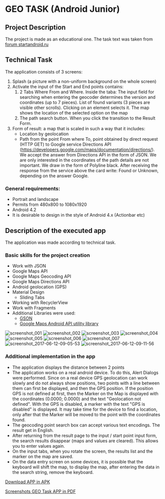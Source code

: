 # GEO TASK (Android Junior)

## Project Description
The project is made as an educational one. The task text was taken from [forum startandroid.ru](http://forum.startandroid.ru/viewtopic.php?f=54&t=2458&hilit=готовимся+к+собеседованию&sid=319374037ae57c83be76a14a2d79ffd0)

## Technical Task
The application consists of 3 screens:
1. Splash (a picture with a non-uniform background on the whole screen)
2. Activate the input of the Start and End points contains:
   1. 2 Tabs Where From and Where. Inside the taba: The input field for searching when entering the geocoder determines the version and coordinates (up to 7 pieces). List of found variants (3 pieces are visible other scrolls). Clicking on an element selects it. The map shows the location of the selected option on the map
   2. The path search button. When you click the transition to the Result Form.
3. Form of result: a map that is scaled in such a way that it includes:
   * Location by geolocation
   * Path from the point From where To, point obtained by direct request (HTTP GET) to Google service Directions API (https://developers.google.com/maps/documentation/directions/).
We accept the answer from Directions API in the form of JSON. We are only interested in the coordinates of the path details are not important. We draw in the form of Polyline black.
After receiving the response from the service above the card write: Found or Unknown, depending on the answer Google.

### General requirements:
* Portrait and landscape
* Permits from 480x800 to 1080x1920
* Android 4.2
* It is desirable to design in the style of Android 4.x (Actionbar etc)

## Description of the executed app
The application was made according to technical task.

### Basic skills for the project creation
+ Work with JSON
+ Google Maps API
+ Google Maps Geocoding API
+ Google Maps Directions API
+ Android geolocation (GPS)
+ Material Design
  + Sliding Tabs
+ Working with RecyclerView
+ Work with Fragments
+ Additional Libraries were used:
  + [GSON](https://github.com/google/gson)
  + [Google Maps Android API utility library](https://github.com/googlemaps/android-maps-utils)

![screenshot_001](https://cloud.githubusercontent.com/assets/19373990/26530716/f2b89014-43e2-11e7-93f8-90b35250b1d4.jpg)
![screenshot_002](https://cloud.githubusercontent.com/assets/19373990/26530718/f2b97434-43e2-11e7-88d0-149ffb6f28c3.jpg)
![screenshot_003](https://cloud.githubusercontent.com/assets/19373990/26530720/f2bba434-43e2-11e7-9f46-977293548558.jpg)
![screenshot_004](https://cloud.githubusercontent.com/assets/19373990/26530719/f2bacb04-43e2-11e7-9aa6-4a8ac00a52dc.jpg)
![screenshot_005](https://cloud.githubusercontent.com/assets/19373990/26530721/f2bc26a2-43e2-11e7-9b94-2670c3c4c2d6.jpg)
![screenshot_006](https://cloud.githubusercontent.com/assets/19373990/26530717/f2b89b54-43e2-11e7-846d-d18e0e1217fc.jpg)
![screenshot_007](https://cloud.githubusercontent.com/assets/19373990/26530722/f2d49660-43e2-11e7-8e95-e031a642e60b.jpg)
![screenshot_2017-06-12-09-05-53](https://user-images.githubusercontent.com/19373990/27021242-bcb5de86-4f4f-11e7-96b6-d0aedec73ff6.png)
![screenshot_2017-06-12-09-11-56](https://user-images.githubusercontent.com/19373990/27021243-bcb64d26-4f4f-11e7-8a40-ef05ae84e229.png)

### Additional implementation in the app
+ The application displays the distance between 2 points
+ The application works on a real android device. To do this, Alert Dialogs were performed. Since on a real device GPS geolocation can work slowly and do not always show positions, two points with a line between them can first be displayed, and then the GPS position. If the position GPS is not defined at first, then the Marker on the Map is displayed with the coordinates (0.0000; 0.0000) and the text "Geolocation not defined". With the GPS is disabled, a marker with the text "GPS is disabled" is displayed. It may take time for the device to find a location, only after that the Marker will be moved to the point with the coordinates found.
+ The geocoding point search box can accept various text encodings. The result get in English.
+ After returning from the result page to the input / start point input form, the search results disappear (maps and values are cleared). This allows you to enter values again.
+ On the input tabs, when you rotate the screen, the results list and the marker on the map are saved.
+ On the data entry screen on some devices, it is possible that the keyboard will shift the map, to display the map, after entering the data in the search string, remove the keyboard.

[Download APP in APK](https://drive.google.com/file/d/0B_FuLrEepxSsc2JNS2hYMkpTbGs/view?usp=sharing)

[Screenshots GEO Task APP in PDF](https://drive.google.com/file/d/0B_FuLrEepxSscUNqU2QxUHlqblk/view?usp=sharing)

